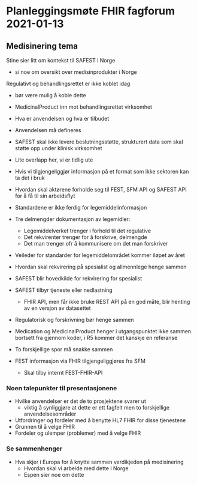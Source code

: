 # Planleggingsmøte FHIR fagforum 2021-01-13

## Medisinering tema

Stine sier litt om kontekst til SAFEST i Norge

- si noe om oversikt over medisinprodukter i Norge

Regulativt og behandlingsrettet er ikke koblet idag

- bør være mulig å koble dette
- MedicinalProduct inn mot behandlingsrettet virksomhet
- Hva er anvendelsen og hva er tilbudet
- Anvendelsen må defineres
- SAFEST skal ikke levere beslutningsstøtte, strukturert data som skal støtte opp under klinisk virksomhet
- Lite overlapp her, vi er tidlig ute
- Hvis vi tilgjengeliggjør informasjon på et format som ikke sektoren kan ta det i bruk
- Hvordan skal aktørene forholde seg til FEST, SFM API og SAFEST API for å få til sin arbeidsflyt
- Standardene er ikke ferdig for legemiddelinformasjon
- Tre delmengder dokumentasjon av legemidler:
  - Legemiddelverket trenger i forhold til det regulative
  - Det rekvirenter trenger for å forskrive, delmengde
  - Det man trenger ofr å kommunisere om det man forskriver
- Veileder for standarder for legemiddelområdet kommer iløpet av året
- Hvordan skal rekvirering på spesialist og allmennlege henge sammen
- SAFEST blir hovedkilde for rekvirering for spesialist
- SAFEST tilbyr tjeneste eller nedlastning
  - FHIR API, men får ikke bruke REST API på en god måte, blir henting av en versjon av datasettet
- Regulatorisk og forskrivning bør henge sammen

- Medication og MedicinalProduct henger i utgangspunktet ikke sammen bortsett fra gjennom koder, i R5 kommer det kanskje en referanse

- To forskjellige spor må snakke sammen
- FEST informasjon via FHIR tilgjengeliggjøres fra SFM
  - Skal tilby internt FEST-FHIR-API

### Noen talepunkter til presentasjonene

- Hvilke anvendelser er det de to prosjektene svarer ut
  - viktig å synliggjøre at dette er ett fagfelt men to forskjellige anvendelsesområder
- Utfordringer og fordeler med å benytte HL7 FHIR for disse tjenestene
- Grunnen til å velge FHIR
- Fordeler og ulemper (problemer) med å velge FHIR

### Se sammenhenger

- Hva skjer i Europa for å knytte sammen verdikjeden på medisinering
  - Hvordan skal vi arbeide med dette i Norge
  - Espen sier noe om dette

